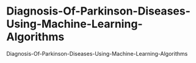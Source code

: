 # Diagnosis-Of-Parkinson-Diseases-Using-Machine-Learning-Algorithms
 Diagnosis-Of-Parkinson-Diseases-Using-Machine-Learning-Algorithms
